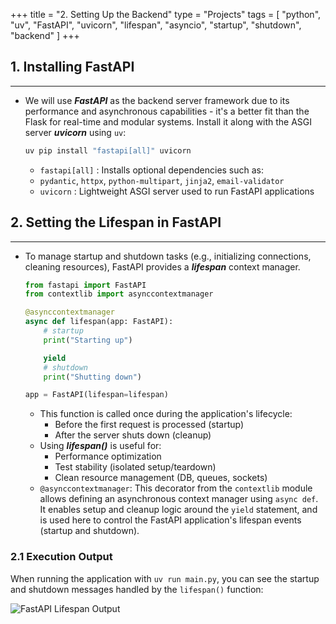 +++
title = "2. Setting Up the Backend"
type = "Projects"
tags = [
  "python", "uv", "FastAPI", "uvicorn",
  "lifespan", "asyncio", "startup", "shutdown", "backend"
]
+++

## 1. Installing FastAPI

---

- We will use ***FastAPI*** as the backend server framework due to its performance and asynchronous capabilities - it's a better fit than the Flask for real-time and modular systems. Install it along with the ASGI server ***uvicorn*** using `uv`:

    ```bash
    uv pip install "fastapi[all]" uvicorn
    ```

  - `fastapi[all]` : Installs optional dependencies such as:
  - `pydantic`, `httpx`, `python-multipart`, `jinja2`, `email-validator`
  - `uvicorn` : Lightweight ASGI server used to run FastAPI applications

## 2. Setting the Lifespan in FastAPI

---

- To manage startup and shutdown tasks (e.g., initializing connections, cleaning resources), FastAPI provides a ***lifespan*** context manager.

    ```python
    from fastapi import FastAPI
    from contextlib import asynccontextmanager

    @asynccontextmanager
    async def lifespan(app: FastAPI):
        # startup
        print("Starting up")

        yield
        # shutdown
        print("Shutting down")
    
    app = FastAPI(lifespan=lifespan)
    ```

  - This function is called once during the application's lifecycle:
    - Before the first request is processed (startup)
    - After the server shuts down (cleanup)
  - Using ***lifespan()*** is useful for:
    - Performance optimization
    - Test stability (isolated setup/teardown)
    - Clean resource management (DB, queues, sockets)
  - `@asynccontextmanager`: This decorator from the `contextlib` module allows defining an asynchronous context manager using `async def`. It enables setup and cleanup logic around the `yield` statement, and is used here to control the FastAPI application's lifespan events (startup and shutdown).

### 2.1 Execution Output

When running the application with `uv run main.py`, you can see the startup and shutdown messages handled by the `lifespan()` function:

![FastAPI Lifespan Output](/images/projects/mcttool/fastapi_lifespan_output.png)
